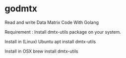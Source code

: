 # godmtx
Read and write Data Matrix Code With Golang

Requirement :
Install dmtx-utils package on your system.

Install in (Linux) Ubuntu
  apt install dmtx-utils
  
Install in OSX
  brew install dmtx-utils
